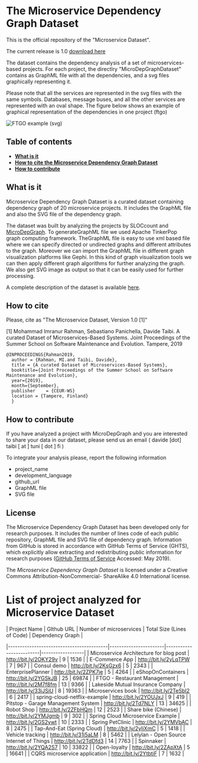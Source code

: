 # The Microservice Dependency Graph Dataset

This is the official repository of the "Microservice Dataset". 

The current release is 1.0 [download here](https://github.com/clowee/MicroserviceDataset/archive/1.0.zip)

The dataset contains the dependency analysis of a set of microservices-based projects. 
For each project, the directlry "MicroDepGraphDataset" contains as GraphML file with all the dependencies, and a svg files graphically representing it.

Please note that all the services are represented in the svg files with the same symbols. Databases, message buses, and all the other services are represented with an oval shape. 
The figure below shows an example of graphical representation of the dependencies in one project (ftgo)

![FTGO example (svg)](https://github.com/clowee/MicroDepGraph/raw/master/resultGraphs/ftgo-application-master.png)


## Table of contents
* **[What is it](#What-is-it)**
* **[How to cite the Microservice Dependency Graph Dataset](#how-to-cite)**
* **[How to contribute](#how-to-contribute)**

## What is it

Microservice Dependency Graph Dataset is a curated dataset containing dependency graph of 20 microservice projects. It includes the GraphML file and also the SVG file of the dependency graph.

The dataset was built by analyzing the projects by SLOCcount and [MicroDepGraph](https://github.com/clowee/MicroDepGraph). To generateGraphML file we used Apache TinkerPop graph computing framework. TheGraphML  file  is  easy  to  use  xml  based  file  where  we  can  specify  directed  or undirected graphs and different attributes to the graph. Moreover we can import the GraphML file in different graph visualization platforms like Gephi. In this kind of graph visualization tools we can then apply different graph algorithms  for further analyzing the graph. We also get SVG image as output so that it can be easily used for further processing.

A complete description of the dataset is available [here](https://arxiv.org/pdf/1909.03249.pdf).

## How to cite 

Please, cite as "The Microservice Dataset, Version 1.0 [1]"

[1] Mohammad Imranur Rahman, Sebastiano Panichella, Davide Taibi. A curated Dataset of Microservices-Based Systems. Joint Proceedings of the Summer School on Software Maintenance and Evolution. Tampere, 2019 
```
@INPROCEEDINGS{Rahman2019,
  author = {Rahman, MI.and Taibi, Davide},
  title = {A curated Dataset of Microservices-Based Systems},
  booktitle={Joint Proceedings of the Summer School on Software Maintenance and Evolution}, 
  year={2019}, 
  month={September},
  publisher    = {CEUR-WS}
  location = {Tampere, Finland}
  }
```

## How to contribute
If you have analyzed a project with MicroDepGraph and you are interested to share your data in our dataset, please send us an email ( davide [dot] taibi [ at ] tuni [ dot ] fi )

To integrate your analysis please, report the following information 
* project_name
* development_language
* github_url
* GraphML file
* SVG file

## License
The Microservice Dependency Graph Dataset has been developed only for research purposes. It includes the number of lines code of each public repository, GraphML file and SVG file of dependency graph. Information from GitHub is stored in accordance with GitHub Terms of Service (GHTS), which explicitly allow extracting and redistributing public information for research purposes ([GitHub Terms of Service](goo.gl/yeZh1E) Accessed: May 2019). 

The _Microservice Dependency Graph Dataset_ is licensed under a Creative Commons Attribution-NonCommercial- ShareAlike 4.0 International license.

 
# List of project analyzed for Microservice Dataset

| Project Name                             | GIthub URL            | Number of microservices | Total Size (Lines of Code) | Dependency Graph |

|------------------------------------------|-----------------------|-------------------------|------------------|
| Microservice Architecture for blog post  | http://bit.ly/2OKY29v | 9                       |         1536     | 
| E-Commerce App                           | http://bit.ly/2yLqTPW | 7                       |          967     | 
| Consul demo                              | http://bit.ly/2KsGzx6 | 5                       |         2343     |
| EnterprisePlanner                        | http://bit.ly/2ZPK7je | 5                       |         4264     |
| eShopOnContainers                        | http://bit.ly/2YGSkJB | 25                      |        69874     |
| FTGO - Restaurant Management             | http://bit.ly/2M7f8fm | 13                      |         9366     |
| Lakeside Mutual Insurance Company        | http://bit.ly/33iJSiU | 8                       |        19363     |
| Microservices book                       | http://bit.ly/2TeSbI2 | 6                       |         2417     |
| spring-cloud-netflix-example             | http://bit.ly/2YOUJxJ | 9                       |          419     |
| Pitstop - Garage Management System       | http://bit.ly/2Td7NLY | 13                      |        34625     |
| Robot Shop                               | http://bit.ly/2ZFbHQm | 12                      |         2523     |
| Share bike (Chinese)                     | http://bit.ly/2YMJgmb | 9                       |          302     |
| Spring Cloud Microservice Example        | http://bit.ly/2GS2ywt | 10                      |         2333     |
| Spring PetClinic                         | http://bit.ly/2YMVbAC | 8                       |         2475     |
| Tap-And-Eat (Spring Cloud)               | http://bit.ly/2yIjXmC | 5                       |         1418     |
| Vehicle tracking                         | http://bit.ly/31i5aLM | 8                       |         5462     |
| Lelylan - Open Source Internet of Things | http://bit.ly/2TdDfd3 | 14                      |         7763     |
| Spinnaker                                | http://bit.ly/2YQA2S7 | 10                      |        33822     |
| Open-loyalty                             | http://bit.ly/2ZApXtA | 5                       |        16641     |
| CQRS microservice application            | http://bit.ly/2YtbtiF | 7                       |         1632     |
